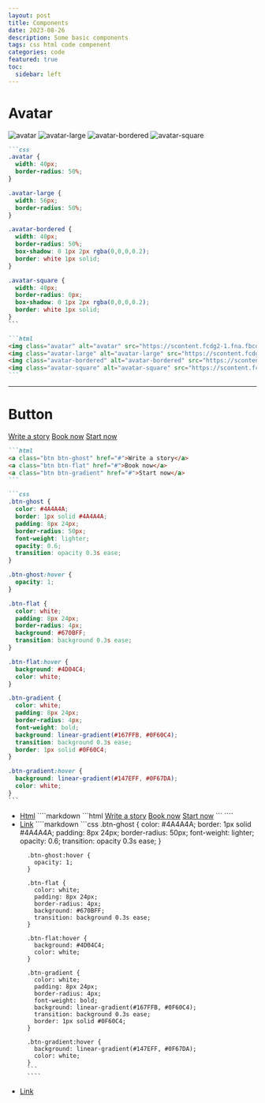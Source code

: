 ```yaml
---
layout: post
title: Components
date: 2023-08-26
description: Some basic components
tags: css html code compenent
categories: code
featured: true
toc:
  sidebar: left
---
```


# Avatar

<img class="avatar" alt="avatar" src="https://scontent.fcdg2-1.fna.fbcdn.net/v/t31.18172-8/464710_10151468301110945_346348306_o.jpg?_nc_cat=106&ccb=1-7&_nc_sid=09cbfe&_nc_ohc=F1Ayjb6EVFwAX_iYQ0N&_nc_ht=scontent.fcdg2-1.fna&oh=00_AfC_1bRREmjn_x501Xy2Kna9fIDPcnL0sGQhsU8R8e_BcQ&oe=65145FF7" />
<img class="avatar-large" alt="avatar-large" src="https://scontent.fcdg2-1.fna.fbcdn.net/v/t31.18172-8/464710_10151468301110945_346348306_o.jpg?_nc_cat=106&ccb=1-7&_nc_sid=09cbfe&_nc_ohc=F1Ayjb6EVFwAX_iYQ0N&_nc_ht=scontent.fcdg2-1.fna&oh=00_AfC_1bRREmjn_x501Xy2Kna9fIDPcnL0sGQhsU8R8e_BcQ&oe=65145FF7" />
<img class="avatar-bordered" alt="avatar-bordered" src="https://scontent.fcdg2-1.fna.fbcdn.net/v/t31.18172-8/464710_10151468301110945_346348306_o.jpg?_nc_cat=106&ccb=1-7&_nc_sid=09cbfe&_nc_ohc=F1Ayjb6EVFwAX_iYQ0N&_nc_ht=scontent.fcdg2-1.fna&oh=00_AfC_1bRREmjn_x501Xy2Kna9fIDPcnL0sGQhsU8R8e_BcQ&oe=65145FF7" />
<img class="avatar-square" alt="avatar-square" src="https://scontent.fcdg2-1.fna.fbcdn.net/v/t31.18172-8/464710_10151468301110945_346348306_o.jpg?_nc_cat=106&ccb=1-7&_nc_sid=09cbfe&_nc_ohc=F1Ayjb6EVFwAX_iYQ0N&_nc_ht=scontent.fcdg2-1.fna&oh=00_AfC_1bRREmjn_x501Xy2Kna9fIDPcnL0sGQhsU8R8e_BcQ&oe=65145FF7" />

````markdown
```css
.avatar {
  width: 40px;
  border-radius: 50%;
}

.avatar-large {
  width: 56px;
  border-radius: 50%;
}

.avatar-bordered {
  width: 40px;
  border-radius: 50%;
  box-shadow: 0 1px 2px rgba(0,0,0,0.2);
  border: white 1px solid;
}

.avatar-square {
  width: 40px;
  border-radius: 0px;
  box-shadow: 0 1px 2px rgba(0,0,0,0.2);
  border: white 1px solid;
}
```
````

````markdown
```html
<img class="avatar" alt="avatar" src="https://scontent.fcdg2-1.fna.fbcdn.net/v/t31.18172-8/464710_10151468301110945_346348306_o.jpg?_nc_cat=106&ccb=1-7&_nc_sid=09cbfe&_nc_ohc=F1Ayjb6EVFwAX_iYQ0N&_nc_ht=scontent.fcdg2-1.fna&oh=00_AfC_1bRREmjn_x501Xy2Kna9fIDPcnL0sGQhsU8R8e_BcQ&oe=65145FF7" />
<img class="avatar-large" alt="avatar-large" src="https://scontent.fcdg2-1.fna.fbcdn.net/v/t31.18172-8/464710_10151468301110945_346348306_o.jpg?_nc_cat=106&ccb=1-7&_nc_sid=09cbfe&_nc_ohc=F1Ayjb6EVFwAX_iYQ0N&_nc_ht=scontent.fcdg2-1.fna&oh=00_AfC_1bRREmjn_x501Xy2Kna9fIDPcnL0sGQhsU8R8e_BcQ&oe=65145FF7" />
<img class="avatar-bordered" alt="avatar-bordered" src="https://scontent.fcdg2-1.fna.fbcdn.net/v/t31.18172-8/464710_10151468301110945_346348306_o.jpg?_nc_cat=106&ccb=1-7&_nc_sid=09cbfe&_nc_ohc=F1Ayjb6EVFwAX_iYQ0N&_nc_ht=scontent.fcdg2-1.fna&oh=00_AfC_1bRREmjn_x501Xy2Kna9fIDPcnL0sGQhsU8R8e_BcQ&oe=65145FF7" />
<img class="avatar-square" alt="avatar-square" src="https://scontent.fcdg2-1.fna.fbcdn.net/v/t31.18172-8/464710_10151468301110945_346348306_o.jpg?_nc_cat=106&ccb=1-7&_nc_sid=09cbfe&_nc_ohc=F1Ayjb6EVFwAX_iYQ0N&_nc_ht=scontent.fcdg2-1.fna&oh=00_AfC_1bRREmjn_x501Xy2Kna9fIDPcnL0sGQhsU8R8e_BcQ&oe=65145FF7" />
```
````
---

# Button

<a class="btn btn-ghost" href="#">Write a story</a>
<a class="btn btn-flat" href="#">Book now</a>
<a class="btn btn-gradient" href="#">Start now</a>

````markdown
```html
<a class="btn btn-ghost" href="#">Write a story</a>
<a class="btn btn-flat" href="#">Book now</a>
<a class="btn btn-gradient" href="#">Start now</a>
```
````

````markdown
```css
.btn-ghost {
  color: #4A4A4A;
  border: 1px solid #4A4A4A;
  padding: 8px 24px;
  border-radius: 50px;
  font-weight: lighter;
  opacity: 0.6;
  transition: opacity 0.3s ease;
}

.btn-ghost:hover {
  opacity: 1;
}

.btn-flat {
  color: white;
  padding: 8px 24px;
  border-radius: 4px;
  background: #670BFF;
  transition: background 0.3s ease;
}

.btn-flat:hover {
  background: #4D04C4;
  color: white;
}

.btn-gradient {
  color: white;
  padding: 8px 24px;
  border-radius: 4px;
  font-weight: bold;
  background: linear-gradient(#167FFB, #0F60C4);
  transition: background 0.3s ease;
  border: 1px solid #0F60C4;
}

.btn-gradient:hover {
  background: linear-gradient(#147EFF, #0F67DA);
  color: white;
}
```
````

<ul class="nav nav-pills">
  <li class="nav-item">
    <a class="nav-link active" href="#">Html</a>
      ````markdown
      ```html
      <a class="btn btn-ghost" href="#">Write a story</a>
      <a class="btn btn-flat" href="#">Book now</a>
      <a class="btn btn-gradient" href="#">Start now</a>
      ```
      ````
  </li>
  <li class="nav-item">
    <a class="nav-link" href="#">Link</a>
      ````markdown
      ```css
      .btn-ghost {
        color: #4A4A4A;
        border: 1px solid #4A4A4A;
        padding: 8px 24px;
        border-radius: 50px;
        font-weight: lighter;
        opacity: 0.6;
        transition: opacity 0.3s ease;
      }

      .btn-ghost:hover {
        opacity: 1;
      }

      .btn-flat {
        color: white;
        padding: 8px 24px;
        border-radius: 4px;
        background: #670BFF;
        transition: background 0.3s ease;
      }

      .btn-flat:hover {
        background: #4D04C4;
        color: white;
      }

      .btn-gradient {
        color: white;
        padding: 8px 24px;
        border-radius: 4px;
        font-weight: bold;
        background: linear-gradient(#167FFB, #0F60C4);
        transition: background 0.3s ease;
        border: 1px solid #0F60C4;
      }

      .btn-gradient:hover {
        background: linear-gradient(#147EFF, #0F67DA);
        color: white;
      }
      ```
      ````
  </li>
  <li class="nav-item">
    <a class="nav-link" href="#">Link</a>
  </li>
</ul>
